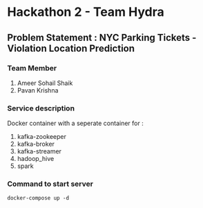 # Hackathon 2 - Team Hydra
## Problem Statement : NYC Parking Tickets - Violation Location Prediction

### Team Member
1. Ameer Sohail Shaik
2. Pavan Krishna

### Service description
Docker container with a seperate container for : 
1. kafka-zookeeper
2. kafka-broker
3. kafka-streamer
4. hadoop_hive
5. spark

### Command to start server
`docker-compose up -d`


